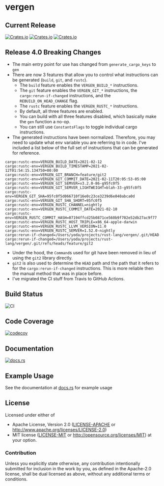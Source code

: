 # vergen
## Current Release
[![Crates.io](https://img.shields.io/crates/v/vergen.svg)](https://crates.io/crates/vergen)
[![Crates.io](https://img.shields.io/crates/l/vergen.svg)](https://crates.io/crates/vergen)
[![Crates.io](https://img.shields.io/crates/d/vergen.svg)](https://crates.io/crates/vergen)

## Release 4.0 Breaking Changes
* The main entry point for use has changed from `generate_cargo_keys` to `gen`
* There are now 3 features that allow you to control what instructions can be generated (`build`, `git`, and `rustc`).
    * The `build` feature enables the `VERGEN_BUILD_*` instructions.
    * The `git` feature enables the `VERGEN_GIT_*` instructions, the `cargo:rerun-if-changed` instructions, and the `REBUILD_ON_HEAD_CHANGE` flag.
    * The `rustc` feature enables the `VERGEN_RUSTC_*` instructions.
    * By default, all three features are enabled.
    * You can build with all three features disabled, which basically make the `gen` function a no-op.
    * You can still use `ConstantsFlags` to toggle individual cargo instructions.
* The generated instructions have been normalized.  Therefore, you may need to update what env variable you are referring to in code.  I've included a list below of the full set of instructions that can be generated for reference.

```text, no_run
cargo:rustc-env=VERGEN_BUILD_DATE=2021-02-12
cargo:rustc-env=VERGEN_BUILD_TIMESTAMP=2021-02-12T01:54:15.134750+00:00
cargo:rustc-env=VERGEN_GIT_BRANCH=feature/git2
cargo:rustc-env=VERGEN_GIT_COMMIT_DATE=2021-02-11T20:05:53-05:00
cargo:rustc-env=VERGEN_GIT_SEMVER=v3.2.0-86-g95fc0f5
cargo:rustc-env=VERGEN_GIT_SEMVER_LIGHTWEIGHT=blah-33-g95fc0f5
cargo:rustc-env=VERGEN_GIT_SHA=95fc0f5d066710f16e0c23ce3239d6e040abca0d
cargo:rustc-env=VERGEN_GIT_SHA_SHORT=95fc0f5
cargo:rustc-env=VERGEN_RUSTC_CHANNEL=nightly
cargo:rustc-env=VERGEN_RUSTC_COMMIT_DATE=2021-02-10
cargo:rustc-env=VERGEN_RUSTC_COMMIT_HASH=07194ffcd25b0871ce560b9f702e52db27ac9f77
cargo:rustc-env=VERGEN_RUSTC_HOST_TRIPLE=x86_64-apple-darwin
cargo:rustc-env=VERGEN_RUSTC_LLVM_VERSION=11.0
cargo:rustc-env=VERGEN_RUSTC_SEMVER=1.52.0-nightly
cargo:rerun-if-changed=/Users/yoda/projects/rust-lang/vergen/.git/HEAD
cargo:rerun-if-changed=/Users/yoda/projects/rust-lang/vergen/.git/refs/heads/feature/git2
```

* Under the hood, the `Command`s used for git have been removed in lieu of using the `git2` library directly.
* `git2` is also used to determine the `HEAD` path and the path that it refers to for the `cargo:rerun-if-changed` instructions.  This is more reliable then the manual method that was in place before.
* I've migrated the CI stuff from Travis to GitHub Actions.

## Build Status
![CI](https://github.com/rustyhorde/vergen/workflows/CI/badge.svg)

## Code Coverage
[![codecov](https://codecov.io/gh/rustyhorde/vergen/branch/master/graph/badge.svg?token=cBXro7o2UN)](https://codecov.io/gh/rustyhorde/vergen)

## Documentation
[![docs.rs](https://docs.rs/vergen/badge.svg)](https://docs.rs/vergen)

## Example Usage
See the documentation at [docs.rs](https://docs.rs/vergen/3.2.0/vergen/#cargo-key-build-script-output) for example usage

## License

Licensed under either of
 * Apache License, Version 2.0 ([LICENSE-APACHE](LICENSE-APACHE) or http://www.apache.org/licenses/LICENSE-2.0)
 * MIT license ([LICENSE-MIT](LICENSE-MIT) or http://opensource.org/licenses/MIT)
at your option.

### Contribution

Unless you explicitly state otherwise, any contribution intentionally submitted
for inclusion in the work by you, as defined in the Apache-2.0 license, shall be dual licensed as above, without any
additional terms or conditions.
